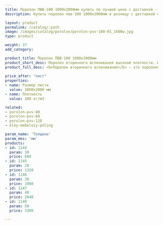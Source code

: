```yaml
---
title: Поролон ПВВ-100 1000х2000мм купить по лучшей цене с доставкой - Поролоныч
description: Купить поролон пвв-100 1000х2000мм в розницу с доставкой по Москве в интернет-магазине Поролоныча.

layout: product
permalink: /catalog/:path
image: /images/catalog/porolon/porolon-pvv-100-01_1600w.jpg
type: product

weight: 37
add_category: 

product_title: Поролон ПВВ-100 1000х2000мм
product_short_desc: Поролон вторичного вспенивания высокой плотности. Используется в мебельной и автомобильной промышленности.
product_full_desc: <b>Поролон вторичного вспенивания</b> — это поролоновая крошка, вспененная с полиуретановым клеем и спрессованная под определенным давлением. Данный материал обладает высокими показателями плотности, жесткости, долговечности и прочности. Имеет хорошие звукопоглощающие и изолирующие свойства. Отличается высокой демпфирующей способностью. Благодаря таким качественным показателям долго сохраняет свои свойства и обеспечивает долгую службу изделий при их ежедневном использовании.
        
price_after: "лист"
properties:
- name: Размер листа
  value: 1000х2000 мм
- name: Плотность
  value: 100 кг/м3

related:
- porolon-pvv-80
- porolon-pvv-60
- porolon-pvv-120
- kley-mebelniy-poling

param_name: 'Толщина'
param_mes: 'мм'
products:
- id: 1144
  param: 10
  price: 660
- id: 1145
  param: 20
  price: 1320
- id: 1146
  param: 30
  price: 1980
- id: 1147
  param: 40
  price: 2640
- id: 1148
  param: 50
  price: 3300

---
```

